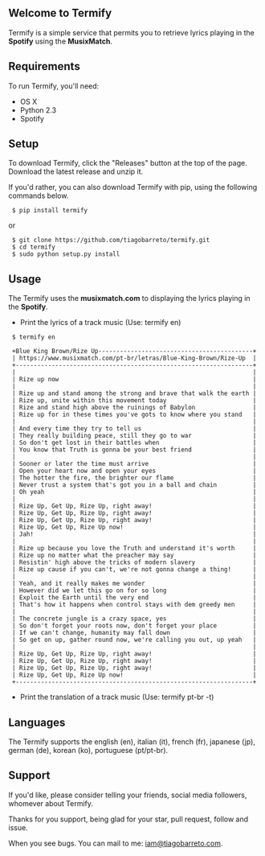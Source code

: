 ## Welcome to Termify
Termify is a simple service that permits you to retrieve lyrics playing in the **Spotify** using the **MusixMatch**.

## Requirements
To run Termify, you'll need:
* OS X
* Python 2.3
* Spotify

## Setup
To download Termify, click the "Releases" button at the top of the page. Download the latest release and unzip it.

If you'd rather, you can also download Termify with pip, using the following commands below.

```
 $ pip install termify
```
or
```
 $ git clone https://github.com/tiagobarreto/termify.git  
 $ cd termify
 $ sudo python setup.py install
```

## Usage
The Termify uses the **musixmatch.com** to displaying the lyrics playing in the **Spotify**.

* Print the lyrics of a track music (Use: termify en)
```
 $ termify en

 +Blue King Brown/Rize Up-------------------------------------------+
 | https://www.musixmatch.com/pt-br/letras/Blue-King-Brown/Rize-Up  |
 +------------------------------------------------------------------+
 |                                                                  |
 | Rize up now                                                      |
 |                                                                  |
 | Rize up and stand among the strong and brave that walk the earth |
 | Rize up, unite within this movement today                        |
 | Rize and stand high above the ruinings of Babylon                |
 | Rize up for in these times you've gots to know where you stand   |
 |                                                                  |
 | And every time they try to tell us                               |
 | They really building peace, still they go to war                 |
 | So don't get lost in their battles when                          |
 | You know that Truth is gonna be your best friend                 |
 |                                                                  |
 | Sooner or later the time must arrive                             |
 | Open your heart now and open your eyes                           |
 | The hotter the fire, the brighter our flame                      |
 | Never trust a system that's got you in a ball and chain          |
 | Oh yeah                                                          |
 |                                                                  |
 | Rize Up, Get Up, Rize Up, right away!                            |
 | Rize Up, Get Up, Rize Up, right away!                            |
 | Rize Up, Get Up, Rize Up, right away!                            |
 | Rize Up, Get Up, Rize Up now!                                    |
 | Jah!                                                             |
 |                                                                  |
 | Rize up because you love the Truth and understand it's worth     |
 | Rize up no matter what the preacher may say                      |
 | Resistin' high above the tricks of modern slavery                |
 | Rize up cause if you can't, we're not gonna change a thing!      |
 |                                                                  |
 | Yeah, and it really makes me wonder                              |
 | However did we let this go on for so long                        |
 | Exploit the Earth until the very end                             |
 | That's how it happens when control stays with dem greedy men     |
 |                                                                  |
 | The concrete jungle is a crazy space, yes                        |
 | So don't forget your roots now, don't forget your place          |
 | If we can't change, humanity may fall down                       |
 | So get on up, gather round now, we're calling you out, up yeah   |
 |                                                                  |
 | Rize Up, Get Up, Rize Up, right away!                            |
 | Rize Up, Get Up, Rize Up, right away!                            |
 | Rize Up, Get Up, Rize Up, right away!                            |
 | Rize Up, Get Up, Rize Up now!                                    |
 +------------------------------------------------------------------+
```

* Print the translation of a track music (Use: termify pt-br -t)

## Languages
The Termify supports the english (en), italian (it), french (fr), japanese (jp), german (de), korean (ko), portuguese (pt/pt-br).

## Support
If you'd like, please consider telling your friends, social media followers, whomever about Termify.

Thanks for you support, being glad for your star, pull request, follow and issue.

When you see bugs. You can mail to me: iam@tiagobarreto.com.

